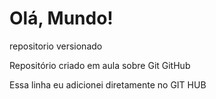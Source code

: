 # Olá, Mundo!
 repositorio versionado

Repositório criado em aula sobre Git GitHub

Essa linha eu adicionei diretamente no GIT HUB

